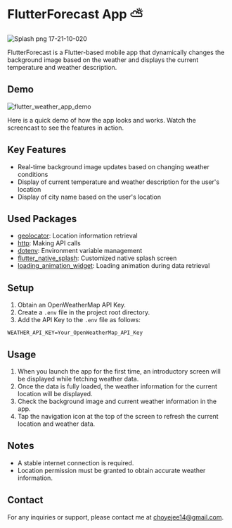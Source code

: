 # FlutterForecast App ⛅️

![Splash png 17-21-10-020](https://github.com/Dumibell/FlutterForecast/assets/100185602/dc240a5a-7331-40bb-8312-59487816a432)


FlutterForecast is a Flutter-based mobile app that dynamically changes the background image based on the weather and displays the current temperature and weather description.

## Demo

![flutter_weather_app_demo](https://github.com/Dumibell/FlutterForecast/assets/100185602/f1e90daf-301e-4165-aae6-fa6f79e50ef6)

Here is a quick demo of how the app looks and works. Watch the screencast to see the features in action.

## Key Features

- Real-time background image updates based on changing weather conditions
- Display of current temperature and weather description for the user's location
- Display of city name based on the user's location

## Used Packages

- [geolocator](https://pub.dev/packages/geolocator): Location information retrieval
- [http](https://pub.dev/packages/http): Making API calls
- [dotenv](https://pub.dev/packages/flutter_dotenv): Environment variable management
- [flutter_native_splash](https://pub.dev/packages/flutter_native_splash): Customized native splash screen
- [loading_animation_widget](https://pub.dev/packages/loading_animation_widget): Loading animation during data retrieval


## Setup

1. Obtain an OpenWeatherMap API Key.
2. Create a `.env` file in the project root directory.
3. Add the API Key to the `.env` file as follows:

```plaintext
WEATHER_API_KEY=Your_OpenWeatherMap_API_Key
```

## Usage

1. When you launch the app for the first time, an introductory screen will be displayed while fetching weather data.
2. Once the data is fully loaded, the weather information for the current location will be displayed.
3. Check the background image and current weather information in the app.
4. Tap the navigation icon at the top of the screen to refresh the current location and weather data.


## Notes

- A stable internet connection is required.
- Location permission must be granted to obtain accurate weather information.

## Contact

For any inquiries or support, please contact me at [choyejee14@gmail.com](mailto:choyejee14@gmail.com).
